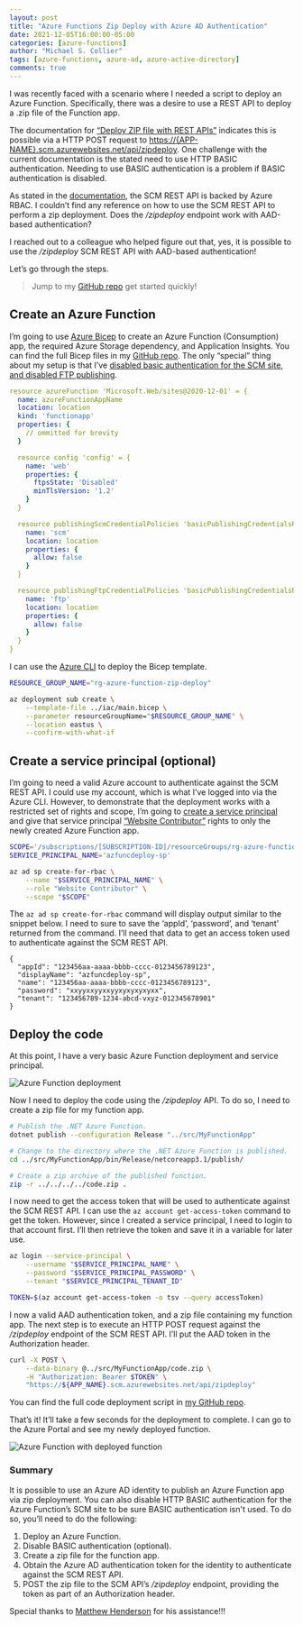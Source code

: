 ```yaml
---
layout: post
title: "Azure Functions Zip Deploy with Azure AD Authentication"
date: 2021-12-05T16:00:00-05:00
categories: [azure-functions]
author: "Michael S. Collier"
tags: [azure-functions, azure-ad, azure-active-directory]
comments: true
---
```


I was recently faced with a scenario where I needed a script to deploy an Azure Function.  Specifically, there was a desire to use a REST API to deploy a .zip file of the Function app.

The documentation for [“Deploy ZIP file with REST APIs”](https://docs.microsoft.com/azure/azure-functions/deployment-zip-push#rest) indicates this is possible via a HTTP POST request to <https://{APP-NAME}.scm.azurewebsites.net/api/zipdeploy>.  One challenge with the current documentation is the stated need to use HTTP BASIC authentication.  Needing to use BASIC authentication is a problem if BASIC authentication is disabled.

As stated in the [documentation](https://docs.microsoft.com/azure/app-service/deploy-configure-credentials?tabs=cli#disable-access-to-the-api), the SCM REST API is backed by Azure RBAC.  I couldn’t find any reference on how to use the SCM REST API to perform a zip deployment. Does the _/zipdeploy_ endpoint work with AAD-based authentication?

I reached out to a colleague who helped figure out that, yes, it is possible to use the _/zipdeploy_ SCM REST API with AAD-based authentication!

Let’s go through the steps.

> Jump to my [GitHub repo](https://github.com/mcollier/azure-functions-zip-deploy-aad) get started quickly!

## Create an Azure Function

I’m going to use [Azure Bicep](https://docs.microsoft.com/azure/azure-resource-manager/bicep/) to create an Azure Function (Consumption) app, the required Azure Storage dependency, and Application Insights.  You can find the full Bicep files in my [GitHub repo](https://github.com/mcollier/azure-functions-zip-deploy-aad/blob/main/iac/main.bicep).  The only “special” thing about my setup is that I’ve [disabled basic authentication for the SCM site, and disabled FTP publishing](https://docs.microsoft.com/azure/app-service/deploy-configure-credentials?tabs=cli#disable-basic-authentication).

```yml
resource azureFunction 'Microsoft.Web/sites@2020-12-01' = {
  name: azureFunctionAppName
  location: location
  kind: 'functionapp'
  properties: {
    // ommitted for brevity
  }

  resource config 'config' = {
    name: 'web'
    properties: {
      ftpsState: 'Disabled'
      minTlsVersion: '1.2'
    }
  }

  resource publishingScmCredentialPolicies 'basicPublishingCredentialsPolicies' = {
    name: 'scm'
    location: location
    properties: {
      allow: false
    }
  }

  resource publishingFtpCredentialPolicies 'basicPublishingCredentialsPolicies' = {
    name: 'ftp'
    location: location
    properties: {
      allow: false
    }
  }
}

```

I can use the [Azure CLI](https://docs.microsoft.com/cli/azure/) to deploy the Bicep template.

```bash
RESOURCE_GROUP_NAME="rg-azure-function-zip-deploy"

az deployment sub create \
    --template-file ../iac/main.bicep \
    --parameter resourceGroupName="$RESOURCE_GROUP_NAME" \
    --location eastus \
    --confirm-with-what-if
```

## Create a service principal (optional)

I’m going to need a valid Azure account to authenticate against the SCM REST API.  I could use my account, which is what I’ve logged into via the Azure CLI. However, to demonstrate that the deployment works with a restricted set of rights and scope, I’m going to [create a service principal](https://docs.microsoft.com/cli/azure/create-an-azure-service-principal-azure-cl) and give that service principal [“Website Contributor”](https://docs.microsoft.com/azure/role-based-access-control/built-in-roles#website-contributor) rights to only the newly created Azure Function app.

```bash
SCOPE='/subscriptions/[SUBSCRIPTION-ID]/resourceGroups/rg-azure-function-zip-deploy/providers/Microsoft.Web/sites/[FUNCTION-APP-NAME]'
SERVICE_PRINCIPAL_NAME='azfuncdeploy-sp'

az ad sp create-for-rbac \
    --name "$SERVICE_PRINCIPAL_NAME" \
    --role "Website Contributor" \
    --scope "$SCOPE"
```

The `az ad sp create-for-rbac` command will display output similar to the snippet below.  I need to sure to save the ‘appId’, ‘password’, and ‘tenant’ returned from the command.  I’ll need that data to get an access token used to authenticate against the SCM REST API.

```text
{
  "appId": "123456aa-aaaa-bbbb-cccc-0123456789123",
  "displayName": "azfuncdeploy-sp",
  "name": "123456aa-aaaa-bbbb-cccc-0123456789123",
  "password": "xxyyxxyyxxyyxyxyxyxyxx",
  "tenant": "123456789-1234-abcd-vxyz-012345678901"
}
```

## Deploy the code

At this point, I have a very basic Azure Function deployment and service principal.

![Azure Function deployment](../../images/azure-functions-zip-deploy-aad-auth/deployed-resources.png)

Now I need to deploy the code using the _/zipdeploy_ API.  To do so, I need to create a zip file for my function app.

```bash
# Publish the .NET Azure Function.
dotnet publish --configuration Release "../src/MyFunctionApp"

# Change to the directory where the .NET Azure Function is published.
cd ../src/MyFunctionApp/bin/Release/netcoreapp3.1/publish/ 

# Create a zip archive of the published function.
zip -r ../../../../code.zip .
```

I now need to get the access token that will be used to authenticate against the SCM REST API.  I can use the `az account get-access-token` command to get the token.  However, since I created a service principal, I need to login to that account first.  I’ll then retrieve the token and save it in a variable for later use.

```bash
az login --service-principal \
    --username "$SERVICE_PRINCIPAL_NAME" \
    --password "$SERVICE_PRINCIPAL_PASSWORD" \
    --tenant "$SERVICE_PRINCIPAL_TENANT_ID"

TOKEN=$(az account get-access-token -o tsv --query accessToken)
```

I now a valid AAD authentication token, and a zip file containing my function app.  The next step is to execute an HTTP POST request against the _/zipdeploy_ endpoint of the SCM REST API.  I’ll put the AAD token in the Authorization header.

```bash
curl -X POST \
    --data-binary @../src/MyFunctionApp/code.zip \
    -H "Authorization: Bearer $TOKEN" \
    "https://${APP_NAME}.scm.azurewebsites.net/api/zipdeploy"
```

You can find the full code deployment script in [my GitHub repo](https://github.com/mcollier/azure-functions-zip-deploy-aad/blob/main/scripts/deploy-code.sh).

That’s it!  It’ll take a few seconds for the deployment to complete.  I can go to the Azure Portal and see my newly deployed function.

![Azure Function with deployed function](../../images/azure-functions-zip-deploy-aad-auth/deployed-azure-function.png)

### Summary

It is possible to use an Azure AD identity to publish an Azure Function app via zip deployment.  You can also disable HTTP BASIC authentication for the Azure Function’s SCM site to be sure BASIC authentication isn't used.  To do so, you’ll need to do the following:

1. Deploy an Azure Function.
1. Disable BASIC authentication (optional).
1. Create a zip file for the function app.
1. Obtain the Azure AD authentication token for the identity to authenticate against the SCM REST API.
1. POST the zip file to the SCM API’s _/zipdeploy_ endpoint, providing the token as part of an Authorization header.

Special thanks to [Matthew Henderson](https://twitter.com/mattchenderson) for his assistance!!!

